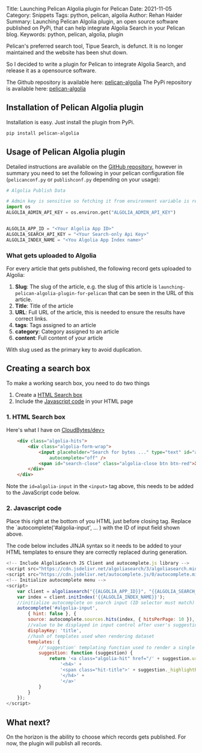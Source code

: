 Title: Launching Pelican Algolia plugin for Pelican
Date: 2021-11-05
Category: Snippets
Tags: python, pelican, algolia
Author: Rehan Haider
Summary: Launching Pelican Algolia plugin, an open source software published on PyPi, that can help integrate Algolia Search in your Pelican blog.
Keywords: python, pelican, algolia, plugin


Pelican's preferred search tool, Tipue Search, is defunct. It is no longer maintained and the website has been shut down. 

So I decided to write a plugin for Pelican to integrate Algolia Search, and release it as a opensource software. 

The Github repository is available here: [pelican-algolia](https://github.com/rehanhaider/pelican-algolia)
The PyPi repository is available here: [pelican-algolia](https://pypi.org/project/pelican-algolia/)


## Installation of Pelican Algolia plugin
Installation is easy. Just install the plugin from PyPi.

```bash
pip install pelican-algolia
```

## Usage of Pelican Algolia plugin

Detailed instructions are available on the [GitHub repository](https://github.com/rehanhaider/pelican-algolia), however in summary you need to set the following in your pelican configuration file (`pelicanconf.py` or `publishconf.py` depending on your usage):

```python
# Algolia Publish Data

# Admin key is sensitive so fetching it from environment variable is recommended
import os
ALGOLIA_ADMIN_API_KEY = os.environ.get("ALGOLIA_ADMIN_API_KEY")


ALGOLIA_APP_ID = "<Your Algolia App ID>"
ALGOLIA_SEARCH_API_KEY = "<Your Search-only Api Key>"
ALGOLIA_INDEX_NAME = "<You Algolia App Index name>"
```

### What gets uploaded to Algolia

For every article that gets published, the following record gets uploaded to Algolia:

1. **Slug**: The slug of the article, e.g. the slug of this article is `launching-pelican-algolia-plugin-for-pelican` that can be seen in the URL of this article.
2. **Title**: Title of the article
3. **URL**: Full URL of the article, this is needed to ensure the results have correct links.
4. **tags**: Tags assigned to an article
5. **category**: Category assigned to an article
6. **content**: Full content of your article

With slug used as the primary key to avoid duplication.

## Creating a search box
To make a working search box, you need to do two things

1. Create a [HTML Search box](#1-html-search-box)
2. Include the [Javascript code](#2-javascript-code) in your HTML page


### 1. HTML Search box
Here's what I have on [CloudBytes/dev>](https://cloudbytes.dev)

```html
    <div class="algolia-hits">
        <div class="algolia-form-wrap">
            <input placeholder="Search for bytes ..." type="text" id="algolia-input" class="algolia-input"
                autocomplete="off" />
            <span id="search-close" class="algolia-close btn btn-red">X</span>
        </div>
    </div>
```
Note the `id=algolia-input` in the `<input>` tag above, this needs to be added to the JavaScript code below.

### 2. Javascript code
Place this right at the bottom of you HTML just before closing </html> tag.
Replace the `autocomplete('#algolia-input', ... ) with the ID of input field shown above.

The code below includes JINJA syntax so it needs to be added to your HTML templates to ensure they are correctly replaced during generation.

```javascript
<!-- Include AlgoliaSearch JS Client and autocomplete.js library -->
<script src="https://cdn.jsdelivr.net/algoliasearch/3/algoliasearch.min.js"></script>
<script src="https://cdn.jsdelivr.net/autocomplete.js/0/autocomplete.min.js"></script>
<!-- Initialize autocomplete menu -->
<script>
    var client = algoliasearch("{{ALGOLIA_APP_ID}}", "{{ALGOLIA_SEARCH_API_KEY}}");
    var index = client.initIndex('{{ALGOLIA_INDEX_NAME}}');
    //initialize autocomplete on search input (ID selector must match)
    autocomplete('#algolia-input',
        { hint: false }, {
        source: autocomplete.sources.hits(index, { hitsPerPage: 10 }),
        //value to be displayed in input control after user's suggestion selection
        displayKey: 'title',
        //hash of templates used when rendering dataset
        templates: {
            //'suggestion' templating function used to render a single suggestion
            suggestion: function (suggestion) {
                return '<a class="algolia-hit" href="/' + suggestion.url + '">' +
                    '<h4>' +
                    '<span class="hit-title">' + suggestion._highlightResult.title.value + '</span>' +
                    '</h4>' +
                    '</a>'
            }
        }
    });
</script>
```

## What next?

On the horizon is the ability to choose which records gets published. For now, the plugin will publish all records.
